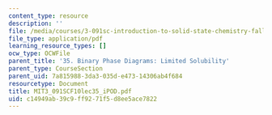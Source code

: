```yaml
---
content_type: resource
description: ''
file: /media/courses/3-091sc-introduction-to-solid-state-chemistry-fall-2010/c14949ab39c9ff9271f5d8ee5ace7822_MIT3_091SCF10lec35_iPOD.pdf
file_type: application/pdf
learning_resource_types: []
ocw_type: OCWFile
parent_title: '35. Binary Phase Diagrams: Limited Solubility'
parent_type: CourseSection
parent_uid: 7a815988-3da3-035d-e473-14306ab4f684
resourcetype: Document
title: MIT3_091SCF10lec35_iPOD.pdf
uid: c14949ab-39c9-ff92-71f5-d8ee5ace7822
---
```

